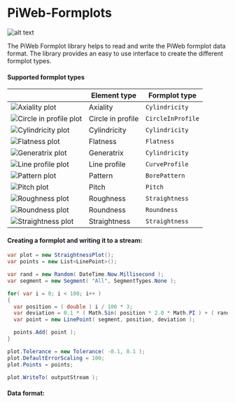 [logo]: https://github.com/ZEISS-PiWeb/PiWeb-Formplots/blob/master/docs/gfx/Logo.png "PiWeb Logo"
[axiality]: https://github.com/ZEISS-PiWeb/PiWeb-Formplots/blob/master/docs/gfx/AxialityplotElement.png "Axiality plot"
[pattern]: https://github.com/ZEISS-PiWeb/PiWeb-Formplots/blob/master/docs/gfx/BorepatternplotElement.png "Pattern plot"
[roundness]: https://github.com/ZEISS-PiWeb/PiWeb-Formplots/blob/master/docs/gfx/CircleplotElement.png "Roundness plot"
[circleinprofile]: https://github.com/ZEISS-PiWeb/PiWeb-Formplots/blob/master/docs/gfx/CircleprofileplotElement.png "Circle in profile plot"
[lineprofile]: https://github.com/ZEISS-PiWeb/PiWeb-Formplots/blob/master/docs/gfx/CurveplotElement.png "Line profile plot"
[cylindricity]: https://github.com/ZEISS-PiWeb/PiWeb-Formplots/blob/master/docs/gfx/CylinderplotElement.png "Cylindricity plot"
[straightness]: https://github.com/ZEISS-PiWeb/PiWeb-Formplots/blob/master/docs/gfx/LineplotElement.png "Straightness plot"
[pitch]: https://github.com/ZEISS-PiWeb/PiWeb-Formplots/blob/master/docs/gfx/PitchplotElement.png "Pitch plot"
[flatness]: https://github.com/ZEISS-PiWeb/PiWeb-Formplots/blob/master/docs/gfx/PlaneplotElement.png "Flatness plot"
[roughness]: https://github.com/ZEISS-PiWeb/PiWeb-Formplots/blob/master/docs/gfx/RoughnessplotElement.png "Roughness plot"
[generatrix]: https://github.com/ZEISS-PiWeb/PiWeb-Formplots/blob/master/docs/gfx/SurfaceLineplotElement.png "Generatrix plot"


PiWeb-Formplots
=========

![alt text][logo]

The PiWeb Formplot library helps to read and write the PiWeb formplot data format. The library provides an easy to use interface to create the different formplot types.

#### Supported formplot types



|  |Element type | Formplot type |
|---|------------- |-------------| 
| ![][axiality]| Axiality | `Cylindricity` |
| ![][circleinprofile]| Circle in profile | `CircleInProfile` |  
| ![][cylindricity]| Cylindricity |  `Cylindricity` | 
| ![][flatness]| Flatness |  `Flatness` | 
| ![][generatrix]| Generatrix |  `Cylindricity` | 
| ![][lineprofile]| Line profile |  `CurveProfile` | 
| ![][pattern]| Pattern |  `BorePattern` | 
| ![][pitch]| Pitch |  `Pitch` | 
| ![][roughness]| Roughness |  `Straightness` | 
| ![][roundness]| Roundness |  `Roundness` | 
| ![][straightness]| Straightness |  `Straightness` | 

#### Creating a formplot and writing it to a stream:

```cs
var plot = new StraightnessPlot();
var points = new List<LinePoint>();

var rand = new Random( DateTime.Now.Millisecond );
var segment = new Segment( "All", SegmentTypes.None );

for( var i = 0; i < 100; i++ )
{
  var position = ( double ) i / 100 * 3;
  var deviation = 0.1 * ( Math.Sin( position * 2.0 * Math.PI ) + ( rand.NextDouble() - 0.5 ) * 0.5 );
  var point = new LinePoint( segment, position, deviation );

  points.Add( point );
}

plot.Tolerance = new Tolerance( -0.1, 0.1 );
plot.DefaultErrorScaling = 100;
plot.Points = points;

plot.WriteTo( outputStream );
```


#### Data format:

